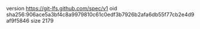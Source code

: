 version https://git-lfs.github.com/spec/v1
oid sha256:906ace5a3bf4c8a9979810c61c0edf3b7926b2afa6db55f77cb2e4d9af9f5846
size 2179
